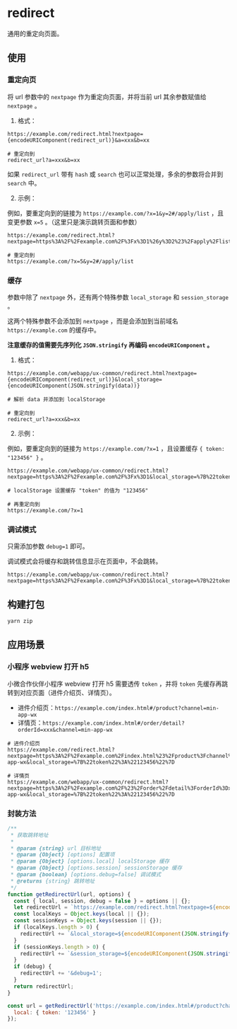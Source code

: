 # redirect

通用的重定向页面。

## 使用

### 重定向页

将 url 参数中的 `nextpage` 作为重定向页面，并将当前 url 其余参数赋值给 `nextpage` 。

1. 格式：

```text
https://example.com/redirect.html?nextpage={encodeURIComponent(redirect_url)}&a=xxx&b=xx

# 重定向到
redirect_url?a=xxx&b=xx
```

如果 `redirect_url` 带有 `hash` 或 `search` 也可以正常处理，多余的参数将合并到 `search` 中。

2. 示例：

例如，要重定向到的链接为 `https://example.com/?x=1&y=2#/apply/list` ，且变更参数 `x=5` 。（这里只是演示跳转页面和参数）

```text
https://example.com/redirect.html?nextpage=https%3A%2F%2Fexample.com%2F%3Fx%3D1%26y%3D2%23%2Fapply%2Flist&x=5

# 重定向到
https://example.com/?x=5&y=2#/apply/list
```

### 缓存

参数中除了 `nextpage` 外，还有两个特殊参数 `local_storage` 和 `session_storage` 。

这两个特殊参数不会添加到 `nextpage` ，而是会添加到当前域名 `https://example.com` 的缓存中。

**注意缓存的值需要先序列化 `JSON.stringify` 再编码 `encodeURIComponent` 。**

1. 格式：

```text
https://example.com/webapp/ux-common/redirect.html?nextpage={encodeURIComponent(redirect_url)}&local_storage={encodeURIComponent(JSON.stringify(data))}

# 解析 data 并添加到 localStorage

# 重定向到
redirect_url?a=xxx&b=xx
```

2. 示例：

例如，要重定向到的链接为 `https://example.com/?x=1` ，且设置缓存 `{ token: "123456" }` 。

```text
https://example.com/webapp/ux-common/redirect.html?nextpage=https%3A%2F%2Fexample.com%2F%3Fx%3D1&local_storage=%7B%22token%22%3A%22123456%22%7D

# localStorage 设置缓存 "token" 的值为 "123456"

# 再重定向到
https://example.com/?x=1
```

### 调试模式

只需添加参数 `debug=1` 即可。

调试模式会将缓存和跳转信息显示在页面中，不会跳转。

```text
https://example.com/webapp/ux-common/redirect.html?nextpage=https%3A%2F%2Fexample.com%2F%3Fx%3D1&local_storage=%7B%22token%22%3A%22123456%22%7D&debug=1
```

## 构建打包

```bash
yarn zip
```

## 应用场景

### 小程序 webview 打开 h5

小微合作伙伴小程序 webview 打开 h5 需要透传 `token` ，并将 `token` 先缓存再跳转到对应页面（进件介绍页、详情页）。

- 进件介绍页：`https://example.com/index.html#/product?channel=min-app-wx`
- 详情页：`https://example.com/index.html#/order/detail?orderId=xxx&channel=min-app-wx`

```text
# 进件介绍页
https://example.com/redirect.html?nextpage=https%3A%2F%2Fexample.com%2Findex.html%23%2Fproduct%3Fchannel%3Dmin-app-wx&local_storage=%7B%22token%22%3A%22123456%22%7D

# 详情页
https://example.com/webapp/ux-common/redirect.html?nextpage=https%3A%2F%2Fexample.com%2F%23%2Forder%2Fdetail%3ForderId%3Dxxx%26channel%3Dmin-app-wx&local_storage=%7B%22token%22%3A%22123456%22%7D
```

### 封装方法

```javascript
/**
 * 获取跳转地址
 *
 * @param {string} url 目标地址
 * @param {Object} [options] 配置项
 * @param {Object} [options.local] localStorage 缓存
 * @param {Object} [options.session] sessionStorage 缓存
 * @param {boolean} [options.debug=false] 调试模式
 * @returns {string} 跳转地址
 */
function getRedirectUrl(url, options) {
  const { local, session, debug = false } = options || {};
  let redirectUrl = `https://example.com/redirect.html?nextpage=${encodeURIComponent(url)}`;
  const localKeys = Object.keys(local || {});
  const sessionKeys = Object.keys(session || {});
  if (localKeys.length > 0) {
    redirectUrl += `&local_storage=${encodeURIComponent(JSON.stringify(local))}`;
  }
  if (sessionKeys.length > 0) {
    redirectUrl += `&session_storage=${encodeURIComponent(JSON.stringify(session))}`;
  }
  if (debug) {
    redirectUrl += '&debug=1';
  }
  return redirectUrl;
}

const url = getRedirectUrl('https://example.com/index.html#/product?channel=min-app-wx', {
  local: { token: '123456' }
});
```
